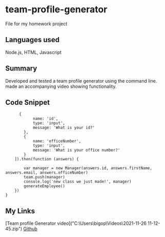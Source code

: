 # team-profile-generator
File for my homework project
## Languages used
Node.js, HTML, Javascript
## Summary 
Developed and tested a team profile generator using the command line. made an accompanying video showing functionality.
## Code Snippet
```
      {
            name: 'id',
            type: 'input',
            message: 'What is your id?'
        },
        {
            name: 'officeNumber',
            type: 'input',
            message: 'What is your office number?'
        }
    ]).then(function (answers) {
        
        var manager = new Manager(answers.id, answers.firstName, answers.email, answers.officeNumber)
        team.push(manager)
        console.log('new class we just made!', manager)
        generateEmployee()
    })
}
```
## My Links
[Team profile Generator video]("C:\Users\bigop\Videos\2021-11-26 11-12-45.zip")
[Github](https://github.com/OscarP76/team-profile-generator)
